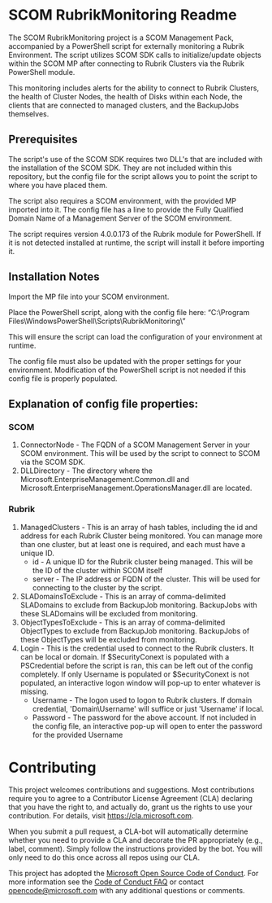 # SCOM RubrikMonitoring Readme

The SCOM RubrikMonitoring project is a SCOM Management Pack, accompanied by a PowerShell script for externally monitoring a Rubrik Environment. The script utilizes SCOM SDK calls to initialize/update objects within the SCOM MP after connecting to Rubrik Clusters via the Rubrik PowerShell module.

This monitoring includes alerts for the ability to connect to Rubrik Clusters, the health of Cluster Nodes, the health of Disks within each Node, the clients that are connected to managed clusters, and the BackupJobs themselves.


## Prerequisites
The script's use of the SCOM SDK requires two DLL's that are included with the installation of the SCOM SDK. They are not included within this repository, but the config file for the script allows you to point the script to where you have placed them.

The script also requires a SCOM environment, with the provided MP imported into it. The config file has a line to provide the Fully Qualified Domain Name of a Management Server of the SCOM environment.

The script requires version 4.0.0.173 of the Rubrik module for PowerShell. If it is not detected installed at runtime, the script will install it before importing it.


## Installation Notes
Import the MP file into your SCOM environment.

Place the PowerShell script, along with the config file here: 
“C:\Program Files\WindowsPowerShell\Scripts\RubrikMonitoring\” 

This will ensure the script can load the configuration of your environment at runtime.

The config file must also be updated with the proper settings for your environment. Modification of the PowerShell script is not needed if this config file is properly populated. 

## Explanation of config file properties:
### SCOM
1. ConnectorNode - The FQDN of a SCOM Management Server in your SCOM environment. This will be used by the script to connect to SCOM via the SCOM SDK.
2. DLLDirectory - The directory where the Microsoft.EnterpriseManagement.Common.dll and Microsoft.EnterpriseManagement.OperationsManager.dll are located.
### Rubrik
1. ManagedClusters - This is an array of hash tables, including the id and address for each Rubrik Cluster being monitored. You can manage more than one cluster, but at least one is required, and each must have a unique ID.
    * id - A unique ID for the Rubrik cluster being managed. This will be the ID of the cluster within SCOM itself
    * server - The IP address or FQDN of the cluster. This will be used for connecting to the cluster by the script.
2. SLADomainsToExclude - This is an array of comma-delimited SLADomains to exclude from BackupJob monitoring. BackupJobs with these SLADomains will be excluded from monitoring.
3. ObjectTypesToExclude - This is an array of comma-delimited ObjectTypes to exclude from BackupJob monitoring. BackupJobs of these ObjectTypes will be excluded from monitoring.
4. Login - This is the credential used to connect to the Rubrik clusters. It can be local or domain. If $SecurityConext is populated with a PSCredential before the script is ran, this can be left out of the config completely. If only Username is populated or $SecurityConext is not populated, an interactive logon window will pop-up to enter whatever is missing.
    * Username - The logon used to logon to Rubrik clusters. If domain credential, 'Domain\Username' will suffice or just 'Username' if local.
    * Password - The password for the above account. If not included in the config file, an interactive pop-up will open to enter the password for the provided Username

# Contributing
This project welcomes contributions and suggestions.  Most contributions require you to agree to a
Contributor License Agreement (CLA) declaring that you have the right to, and actually do, grant us
the rights to use your contribution. For details, visit https://cla.microsoft.com.

When you submit a pull request, a CLA-bot will automatically determine whether you need to provide
a CLA and decorate the PR appropriately (e.g., label, comment). Simply follow the instructions
provided by the bot. You will only need to do this once across all repos using our CLA.

This project has adopted the [Microsoft Open Source Code of Conduct](https://opensource.microsoft.com/codeofconduct/).
For more information see the [Code of Conduct FAQ](https://opensource.microsoft.com/codeofconduct/faq/) or
contact [opencode@microsoft.com](mailto:opencode@microsoft.com) with any additional questions or comments.
